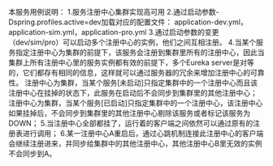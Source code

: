 本服务用例说明：
1.服务注册中心集群实现高可用
2.通过启动参数-Dspring.profiles.active=dev加载对应的配置文件：
    application-dev.yml，application-sim.yml，application-pro.yml
3.通过启动参数的变更（dev/sim/pro）可以启动多个注册中心的实例，他们之间互相注册。
4.当某个服务指定注册中心为集群的前提下，该服务会注册到集群里所有的注册中心，因此当集群上所有注册中心里的服务实例都有效的前提下，多个Eureka server是对等的，它们都存有相同的信息，这样就可以通过服务器的冗余来增加注册中心的可靠性。
注册中心为集群，当某个服务[未启动]只指定集群中的一个注册中心而且该注册中心在挂掉的状态下，此服务在启动后不会同步到集群里的其他注册中心；
注册中心为集群，当某个服务[已启动]只指定集群中的一个注册中心，该注册中心如果挂掉后，不会同步到集群里的其他注册中心剔除该服务或者标记该服务为DOWN；
5.当注册中心全部都挂了，运行着的客户端之间依然可以通过原有的注册表进行调用；
6.某一注册中心A重启后，通过心跳机制连接此注册中心的客户端会继续注册进来，并同步给集群中的其他注册中心，其他注册中心B里无效的实例不会同步到A。


